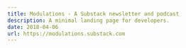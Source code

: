 ```yaml
---
title: Modulations - A Substack newsletter and podcast
description: A minimal landing page for developers.
date: 2018-04-06
url: https://modulations.substack.com
---
```

